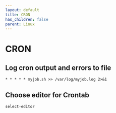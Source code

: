 ```yaml
---
layout: default
title: CRON
has_children: false
parent: Linux
---
```


# CRON

## Log cron output and errors to file

```
* * * * * myjob.sh >> /var/log/myjob.log 2>&1
```

## Choose editor for Crontab

```bash
select-editor
```
